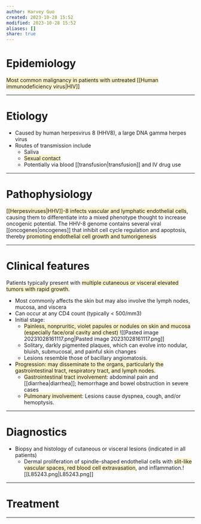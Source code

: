 ```yaml
---
author: Harvey Guo
created: 2023-10-28 15:52
modified: 2023-10-28 15:52
aliases: []
share: true
---
```

# Epidemiology
<span style="background:rgba(240, 200, 0, 0.2)">Most common malignancy in patients with untreated [[Human immunodeficiency virus|HIV]]</span>

---
# Etiology
- Caused by human herpesvirus 8 (HHV8), a large DNA gamma herpes virus
- Routes of transmission include
	- Saliva
	- <span style="background:rgba(240, 200, 0, 0.2)">Sexual contact</span>
	- Potentially via blood [[transfusion|transfusion]] and IV drug use 

---
# Pathophysiology
<span style="background:rgba(240, 200, 0, 0.2)">[[Herpesviruses|HHV]]-8 infects vascular and lymphatic endothelial cells</span>, causing them to differentiate into a mixed phenotype thought to increase oncogenic potential.  The HHV-8 genome contains several viral [[oncogenes|oncogenes]] that inhibit cell cycle regulation and apoptosis, thereby <span style="background:rgba(240, 200, 0, 0.2)">promoting endothelial cell growth and tumorigenesis</span>

---
# Clinical features
Patients typically present with <span style="background:rgba(240, 200, 0, 0.2)">multiple cutaneous or visceral elevated tumors with rapid growth.</span>
- Most commonly affects the skin but may also involve the lymph nodes, mucosa, and viscera
- Can occur at any CD4 count (typically < 500/mm3)
- Initial stage: 
	- <span style="background:rgba(240, 200, 0, 0.2)">Painless, nonpruritic, violet papules or nodules on skin and mucosa (especially face/oral cavity and chest) </span>![[Pasted image 20231028161117.png|Pasted image 20231028161117.png]]
	- Solitary, darkly pigmented plaques, which can evolve into nodular, bluish, submucosal, and painful skin changes
	- Lesions resemble those of bacillary angiomatosis.
- <span style="background:rgba(240, 200, 0, 0.2)">Progression: may disseminate to the organs, particularly the gastrointestinal tract, respiratory tract, and lymph nodes.</span>
	- <span style="background:rgba(240, 200, 0, 0.2)">Gastrointestinal tract involvement</span>: abdominal pain and [[diarrhea|diarrhea]]; hemorrhage and bowel obstruction in severe cases 
	- <span style="background:rgba(240, 200, 0, 0.2)">Pulmonary involvement</span>: Lesions cause dyspnea, cough, and/or hemoptysis.

---
# Diagnostics
- Biopsy and histology of cutaneous or visceral lesions (indicated in all patients)
	- Dermal proliferation of spindle-shaped endothelial cells with <span style="background:rgba(240, 200, 0, 0.2)">slit-like vascular spaces, red blood cell extravasation</span>, and inflammation.![[L85243.png|L85243.png]]

---
# Treatment


---
